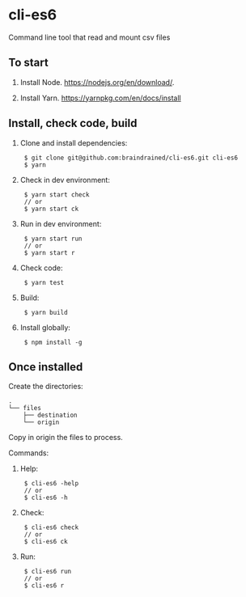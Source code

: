 # cli-es6
Command line tool that read and mount csv files

To start
-----------
1. Install Node.
   https://nodejs.org/en/download/.
   
2. Install Yarn.
   https://yarnpkg.com/en/docs/install

Install, check code, build
----------

1. Clone and install dependencies:
         
        $ git clone git@github.com:braindrained/cli-es6.git cli-es6
        $ yarn

2. Check in dev environment:

        $ yarn start check
        // or 
        $ yarn start ck

3. Run in dev environment:

        $ yarn start run
        // or 
        $ yarn start r

4. Check code:

        $ yarn test

5. Build:

        $ yarn build
        
6. Install globally:

        $ npm install -g

Once installed
-----------

Create the directories:

```
.
└── files
    ├── destination
    └── origin
```     

Copy in origin the files to process.

Commands:

1. Help:

        $ cli-es6 -help
        // or
        $ cli-es6 -h
        
2. Check:

        $ cli-es6 check
        // or
        $ cli-es6 ck
        
3. Run:

        $ cli-es6 run
        // or
        $ cli-es6 r
